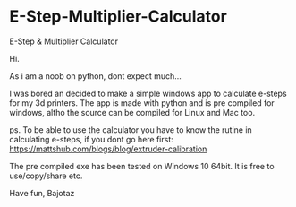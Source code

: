 # E-Step-Multiplier-Calculator
E-Step &amp; Multiplier Calculator

Hi.

As i am a noob on python, dont expect much...

I was bored an decided to make a simple windows app to calculate e-steps for my 3d printers.
The app is made with python and is pre compiled for windows, altho the source can be compiled for Linux and Mac too.

ps.
To be able to use the calculator you have to know the rutine in calculating e-steps, 
  if you dont go here first: https://mattshub.com/blogs/blog/extruder-calibration

The pre compiled exe has been tested on Windows 10 64bit.
It is free to use/copy/share etc.

Have fun, Bajotaz
